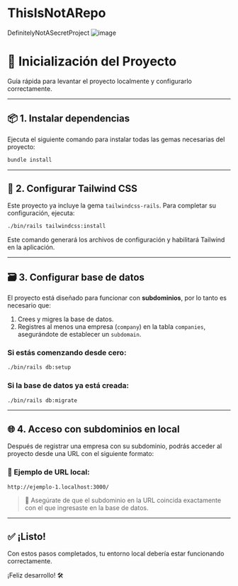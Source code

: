# ThisIsNotARepo
DefinitelyNotASecretProject
![image](https://github.com/user-attachments/assets/1a70b4ee-abd0-4dce-9537-083d21ea1c7f)



# 🚀 Inicialización del Proyecto

Guía rápida para levantar el proyecto localmente y configurarlo correctamente.

---

## 📦 1. Instalar dependencias

Ejecuta el siguiente comando para instalar todas las gemas necesarias del proyecto:

```bash
bundle install
```

---

## 🎨 2. Configurar Tailwind CSS

Este proyecto ya incluye la gema `tailwindcss-rails`. Para completar su configuración, ejecuta:

```bash
./bin/rails tailwindcss:install
```

Este comando generará los archivos de configuración y habilitará Tailwind en la aplicación.

---

## 🗃️ 3. Configurar base de datos

El proyecto está diseñado para funcionar con **subdominios**, por lo tanto es necesario que:

1. Crees y migres la base de datos.
2. Registres al menos una empresa (`company`) en la tabla `companies`, asegurándote de establecer un `subdomain`.

### Si estás comenzando desde cero:

```bash
./bin/rails db:setup
```

### Si la base de datos ya está creada:

```bash
./bin/rails db:migrate
```

---

## 🌐 4. Acceso con subdominios en local

Después de registrar una empresa con su subdominio, podrás acceder al proyecto desde una URL con el siguiente formato:

### 🔗 Ejemplo de URL local:

```text
http://ejemplo-1.localhost:3000/
```

> 🔸 Asegúrate de que el subdominio en la URL coincida exactamente con el que ingresaste en la base de datos.

---

## ✅ ¡Listo!

Con estos pasos completados, tu entorno local debería estar funcionando correctamente.

¡Feliz desarrollo! 🛠️
